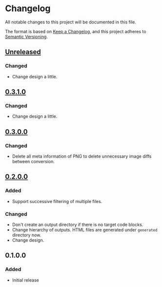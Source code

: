 # Changelog
All notable changes to this project will be documented in this file.

The format is based on [Keep a Changelog](https://keepachangelog.com/en/1.0.0/),
and this project adheres to [Semantic Versioning](https://semver.org/spec/v2.0.0.html).

## [Unreleased]
### Changed
- Change design a little.

## [0.3.1.0]
### Changed
- Change design a little.

## [0.3.0.0]
### Changed
- Delete all meta information of PNG to delete unnecessary image diffs between conversion.

## [0.2.0.0]
### Added
- Support successive filtering of multiple files.

### Changed
- Don't create an output directory if there is no target code blocks.
- Change hierarchy of outputs. HTML files are generated under `generated` directory now.
- Change design.

## 0.1.0.0
### Added
- Initial release

  [Unreleased]: https://github.com/olivierlacan/keep-a-changelog/compare/v0.3.0.0...HEAD
  [0.3.1.0]: https://github.com/olivierlacan/keep-a-changelog/compare/v0.3.1.0...v0.3.1.0
  [0.3.0.0]: https://github.com/olivierlacan/keep-a-changelog/compare/v0.2.0.0...v0.3.0.0
  [0.2.0.0]: https://github.com/olivierlacan/keep-a-changelog/compare/v0.1.0.0...v0.2.0.0
